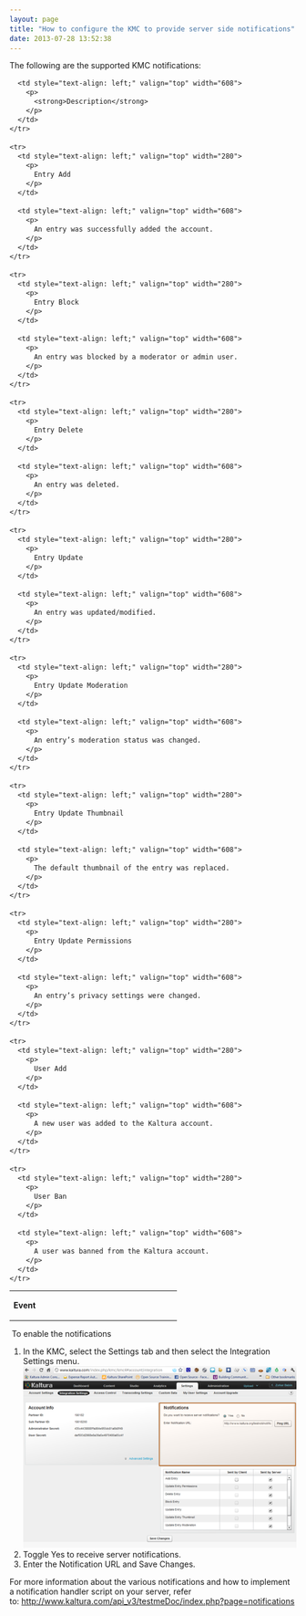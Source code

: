 ```yaml
---
layout: page
title: "How to configure the KMC to provide server side notifications"
date: 2013-07-28 13:52:38
---
```


The following are the supported KMC notifications:

<table style="width: 888px;" border="0" cellspacing="0" cellpadding="0">
  <tbody>
    <tr>
      <td style="text-align: left;" valign="top" width="280">
        <p>
          <strong>Event</strong>
        </p>
      </td>
      
      <td style="text-align: left;" valign="top" width="608">
        <p>
          <strong>Description</strong>
        </p>
      </td>
    </tr>
    
    <tr>
      <td style="text-align: left;" valign="top" width="280">
        <p>
          Entry Add
        </p>
      </td>
      
      <td style="text-align: left;" valign="top" width="608">
        <p>
          An entry was successfully added the account.
        </p>
      </td>
    </tr>
    
    <tr>
      <td style="text-align: left;" valign="top" width="280">
        <p>
          Entry Block
        </p>
      </td>
      
      <td style="text-align: left;" valign="top" width="608">
        <p>
          An entry was blocked by a moderator or admin user.
        </p>
      </td>
    </tr>
    
    <tr>
      <td style="text-align: left;" valign="top" width="280">
        <p>
          Entry Delete
        </p>
      </td>
      
      <td style="text-align: left;" valign="top" width="608">
        <p>
          An entry was deleted.
        </p>
      </td>
    </tr>
    
    <tr>
      <td style="text-align: left;" valign="top" width="280">
        <p>
          Entry Update
        </p>
      </td>
      
      <td style="text-align: left;" valign="top" width="608">
        <p>
          An entry was updated/modified.
        </p>
      </td>
    </tr>
    
    <tr>
      <td style="text-align: left;" valign="top" width="280">
        <p>
          Entry Update Moderation
        </p>
      </td>
      
      <td style="text-align: left;" valign="top" width="608">
        <p>
          An entry’s moderation status was changed.
        </p>
      </td>
    </tr>
    
    <tr>
      <td style="text-align: left;" valign="top" width="280">
        <p>
          Entry Update Thumbnail
        </p>
      </td>
      
      <td style="text-align: left;" valign="top" width="608">
        <p>
          The default thumbnail of the entry was replaced.
        </p>
      </td>
    </tr>
    
    <tr>
      <td style="text-align: left;" valign="top" width="280">
        <p>
          Entry Update Permissions
        </p>
      </td>
      
      <td style="text-align: left;" valign="top" width="608">
        <p>
          An entry’s privacy settings were changed.
        </p>
      </td>
    </tr>
    
    <tr>
      <td style="text-align: left;" valign="top" width="280">
        <p>
          User Add
        </p>
      </td>
      
      <td style="text-align: left;" valign="top" width="608">
        <p>
          A new user was added to the Kaltura account.
        </p>
      </td>
    </tr>
    
    <tr>
      <td style="text-align: left;" valign="top" width="280">
        <p>
          User Ban
        </p>
      </td>
      
      <td style="text-align: left;" valign="top" width="608">
        <p>
          A user was banned from the Kaltura account.
        </p>
      </td>
    </tr>
  </tbody>
</table>

<p class="mce-procedure">
   To enable the notifications
</p>

1.  In the KMC, select the Settings tab and then select the Integration Settings menu.  
    <img src="../../assets/1096.img">
2.  Toggle Yes to receive server notifications.
3.  Enter the Notification URL and Save Changes.

For more information about the various notifications and how to implement a notification handler script on your server, refer to: <a href="http://www.kaltura.com/api_v3/testmeDoc/index.php?page=notifications" target="_blank" title="API Documentation Notifications">http://www.kaltura.com/api_v3/testmeDoc/index.php?page=notifications</a>

 

 

 